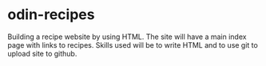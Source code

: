 # odin-recipes
Building a recipe website by using HTML. The site will have a main index page with links to recipes. Skills used will be to write HTML and to use git to upload site to github.